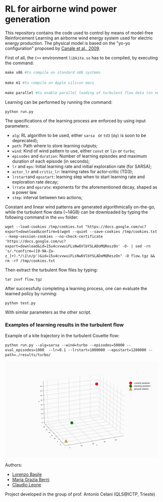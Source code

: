 # RL for airborne wind power generation

This repository contains the code used to control by means of model-free Reinforcement Learning an airborne wind energy system used for electric energy production. The physical model is based on the "yo-yo configuration" proposed by [Canale et al., 2009](https://ieeexplore.ieee.org/abstract/document/5152910).

First of all, the `C++` environment `libkite.so` has to be compiled, by executing the command:

```makefile
make x86 #to compile on standard x86 systems

make m1 #to compile on Apple silicon macs

make parallel #to enable parallel loading of turbulent flow data (on x86 only)
```

Learning can be performed by running the command:

```
python run.py
```

The specifications of the learning process are enforced by using input parameters:

- `alg`: RL algorithm to be used, either `sarsa ` or `td3` (`dql` is soon to be deprecated);
- `path`: Path where to store learning outputs;
- `wind`: Kind of wind pattern to use, either `const` or `lin` or `turbo`;
- `episodes` and `duration`: Number of learning episodes and maximum duration of each episode (in seconds);
- `lr` and `eps`: Initial learning rate and initial exploration rate (for SARSA);
- `actor_lr` and `critic_lr`: learning rates for actor-critic (TD3);
- `lrstart`and `epsstart`: learning step when to start learning rate and exploration rate decay;
- `lrrate` and `epsrate`: exponents for the aforementioned decay, shaped as a power law.
- `step`:  interval between two actions;

Constant and linear wind patterns are generated algorithmically on-the-go, while the turbulent flow data (~14GB) can be downloaded by typing the following command in the `env` folder:

```
wget --load-cookies /tmp/cookies.txt "https://docs.google.com/uc?export=download&confirm=$(wget --quiet --save-cookies /tmp/cookies.txt --keep-session-cookies --no-check-certificate 'https://docs.google.com/uc?export=download&id=15u4cvvwuiFLsNw6VlbYSLADoMQReszOn' -O- | sed -rn 's/.*confirm=([0-9A-Za-z_]+).*/\1\n/p')&id=15u4cvvwuiFLsNw6VlbYSLADoMQReszOn" -O flow.tgz && rm -rf /tmp/cookies.txt
```

Then extract the turbulent flow files by typing:

```
tar zxvf flow.tgz
```

After successfully completing a learning process, one can evaluate the learned policy by running:

```
python test.py
```

With similar parameters as the other script.

### Examples of learning results in the turbulent flow

Example of a kite trajectory in the turbulent Couette flow:

```
python run.py --alg=sarsa --wind=turbo --episodes=50000 --eval_episodes=1000  --lr=0.1 --lrstart=1000000 --epsstart=1200000 --path=./results/turbo/
```

![](./results/turbo/animation.gif)



Authors:

- [Lorenzo Basile](https://github.com/lorenzobasile)
- [Maria Grazia Berni](https://github.com/mariagraziaberni)
- [Claudio Leone](https://github.com/LionClaude)

Project developed in the group of prof. Antonio Celani (QLS@ICTP, Trieste)
